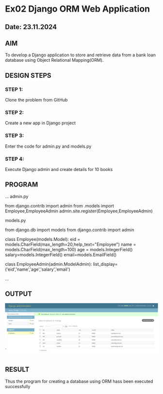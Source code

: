 # Ex02 Django ORM Web Application
## Date: 23.11.2024

## AIM
To develop a Django application to store and retrieve data from a bank loan database using Object Relational Mapping(ORM).


## DESIGN STEPS

### STEP 1:
Clone the problem from GitHub

### STEP 2:
Create a new app in Django project

### STEP 3:
Enter the code for admin.py and models.py

### STEP 4:
Execute Django admin and create details for 10 books

## PROGRAM
...
admin.py

from django.contrib import admin
from .models import Employee,EmployeeAdmin
admin.site.register(Employee,EmployeeAdmin)

models.py

from django.db import models
from django.contrib import admin

class Employee(models.Model):
    eid = models.CharField(max_length=20,help_text="Employee")
    name = models.CharField(max_length=100)
    age = models.IntegerField()
    salary=models.IntegerField()
    email=models.EmailField()

class EmployeeAdmin(admin.ModelAdmin):
    list_display=('eid','name','age','salary','email')


...


## OUTPUT
![alt text](<Screenshot 2024-11-25 091534.png>)


## RESULT
Thus the program for creating a database using ORM hass been executed successfully
